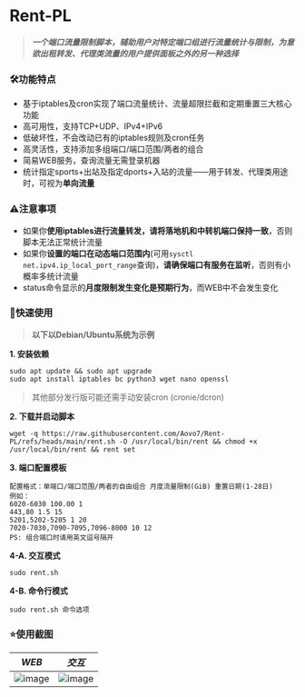# Rent-PL
> ***一个端口流量限制脚本，辅助用户对特定端口组进行流量统计与限制，为意欲出租转发、代理类流量的用户提供面板之外的另一种选择***

### 🛠功能特点
- 基于iptables及cron实现了端口流量统计、流量超限拦截和定期重置三大核心功能
- 高可用性，支持TCP+UDP、IPv4+IPv6
- 低破坏性，不会改动已有的iptables规则及cron任务
- 高灵活性，支持添加多组端口/端口范围/两者的组合
- 简易WEB服务，查询流量无需登录机器
- 统计指定sports+出站及指定dports+入站的流量——用于转发、代理类用途时，可视为****单向流量****

### ⚠注意事项
- 如果你****使用iptables进行流量转发，请将落地机和中转机端口保持一致****，否则脚本无法正常统计流量
- 如果你****设置的端口在动态端口范围内****(可用```sysctl net.ipv4.ip_local_port_range```查询)，****请确保端口有服务在监听****，否则有小概率多统计流量
- status命令显示的****月度限制发生变化是预期行为****，而WEB中不会发生变化

### 📑快速使用
> **以下以Debian/Ubuntu系统为示例**

****1. 安装依赖****

```
sudo apt update && sudo apt upgrade
sudo apt install iptables bc python3 wget nano openssl
```
> 其他部分发行版可能还需手动安装cron (cronie/dcron)

****2. 下载并启动脚本****
```
wget -q https://raw.githubusercontent.com/Aovo7/Rent-PL/refs/heads/main/rent.sh -O /usr/local/bin/rent && chmod +x /usr/local/bin/rent && rent set
```

****3. 端口配置模板****
```
配置格式：单端口/端口范围/两者的自由组合 月度流量限制(GiB) 重置日期(1-28日)
例如：
6020-6030 100.00 1
443,80 1.5 15
5201,5202-5205 1 20 
7020-7030,7090-7095,7096-8000 10 12
PS: 组合端口时请用英文逗号隔开
```

****4-A. 交互模式****
```
sudo rent.sh
```

****4-B. 命令行模式****
```
sudo rent.sh 命令选项
```

### ⭐使用截图
|***WEB***|***交互***|
|---|---|
|![image](https://raw.githubusercontent.com/BlackSheep-cry/Rent-PL/main/images/WEB.png)|![image](https://raw.githubusercontent.com/BlackSheep-cry/Rent-PL/main/images/interactive2.png)|
